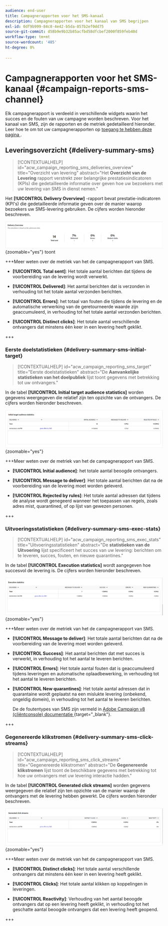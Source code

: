 ```yaml
---
audience: end-user
title: Campagnerapporten voor het SMS-kanaal
description: Campagnerapporten voor het kanaal van SMS begrijpen
exl-id: 0df9b999-84c8-4e42-b5da-857b2ef0dd75
source-git-commit: d58b9e9b32b85acfbd58dfcbef2000f859feb40d
workflow-type: tm+mt
source-wordcount: '485'
ht-degree: 0%

---
```


# Campagnerapporten voor het SMS-kanaal {#campaign-reports-sms-channel}

Elk campagnerapport is verdeeld in verschillende widgets waarin het succes en de fouten van uw campagne worden beschreven. Voor het kanaal van SMS, zijn de rapporten en de metriek gedetailleerd hieronder. Leer hoe te om tot uw campagnerapporten op [ toegang te hebben deze pagina ](campaign-reports.md).

## Leveringsoverzicht {#delivery-summary-sms}

>[!CONTEXTUALHELP]
>id="acw_campaign_reporting_sms_deliveries_overview"
>title="Overzicht van levering"
>abstract="Het **Overzicht van de Levering** rapport verstrekt zeer belangrijke prestatiesindicatoren (KPIs) die gedetailleerde informatie over geven hoe uw bezoekers met uw levering van SMS in dienst nemen."

Het **[!UICONTROL Delivery Overview]** -rapport bevat prestatie-indicatoren (KPI&#39;s) die gedetailleerde informatie geven over de manier waarop bezoekers uw SMS-levering gebruiken. De cijfers worden hieronder beschreven.

![ het rapport dat van het Overzicht van de Levering de metriek van SMS ](assets/campaign_report_sms_1.png){zoomable="yes"} toont

+++Meer weten over de metriek van het de campagnerapport van SMS.

* **[!UICONTROL Total sent]**: Het totale aantal berichten dat tijdens de voorbereiding van de levering wordt verwerkt.

* **[!UICONTROL Delivered]**: Het aantal berichten dat is verzonden in verhouding tot het totale aantal verzonden berichten.

* **[!UICONTROL Errors]**: het totaal van fouten die tijdens de levering en de automatische verwerking van de geretourneerde waarde zijn geaccumuleerd, in verhouding tot het totale aantal verzonden berichten.

* **[!UICONTROL Distinct clicks]**: Het totale aantal verschillende ontvangers dat minstens één keer in een levering heeft geklikt.

+++

### Eerste doelstatistieken {#delivery-summary-sms-initial-target}

>[!CONTEXTUALHELP]
>id="acw_campaign_reporting_sms_target"
>title="Eerste doelstatistieken"
>abstract="De **Aanvankelijke statistieken van het doelpubliek** lijst toont gegevens met betrekking tot uw ontvangers."

In de tabel **[!UICONTROL Initial target audience statistics]** worden gegevens weergegeven die relatief zijn ten opzichte van de ontvangers. De cijfers worden hieronder beschreven.

![ Aanvankelijke lijst van de doelpubliek die ontvankelijke gegevens tonen ](assets/campaign_report_sms_2.png){zoomable="yes"}

+++Meer weten over de metriek van het de campagnerapport van SMS.

* **[!UICONTROL Initial audience]**: het totale aantal beoogde ontvangers.

* **[!UICONTROL Message to deliver]**: Het totale aantal berichten dat na de voorbereiding van de levering moet worden geleverd.

* **[!UICONTROL Rejected by rules]**: Het totale aantal adressen dat tijdens de analyse wordt genegeerd wanneer het toepassen van regels, zoals adres mist, quarantined, of op lijst van gewezen personen.

+++

### Uitvoeringsstatistieken {#delivery-summary-sms-exec-stats}

>[!CONTEXTUALHELP]
>id="acw_campaign_reporting_sms_exec_stats"
>title="Uitvoeringsstatistieken"
>abstract="De **statistieken van de Uitvoering** lijst specificeert het succes van uw levering: berichten om te leveren, succes, fouten, en nieuwe quarantines."

In de tabel **[!UICONTROL Execution statistics]** wordt aangegeven hoe succesvol de levering is. De cijfers worden hieronder beschreven.

![ de statistieklijst van de Uitvoering die de metriek van het leveringssucces toont ](assets/campaign_report_sms_3.png){zoomable="yes"}

+++Meer weten over de metriek van het de campagnerapport van SMS.

* **[!UICONTROL Message to deliver]**: Het totale aantal berichten dat na de voorbereiding van de levering moet worden geleverd.

* **[!UICONTROL Success]**: Het aantal berichten dat met succes is verwerkt, in verhouding tot het aantal te leveren berichten.

* **[!UICONTROL Errors]**: Het totale aantal fouten dat is geaccumuleerd tijdens leveringen en automatische oplaadbewerking, in verhouding tot het aantal te leveren berichten.

* **[!UICONTROL New quarantines]**: Het totale aantal adressen dat in quarantaine wordt geplaatst na een mislukte levering (onbekend, ongeldig domein), in verhouding tot het aantal te leveren berichten.

  De de foutentypes van SMS zijn vermeld in [ Adobe Campaign v8 (cliëntconsole) documentatie ](https://experienceleague.adobe.com/docs/campaign/campaign-v8/send/failures/delivery-failures.html?lang=nl-NL#sms-quarantines){target="_blank"}.

+++

### Gegenereerde klikstromen {#delivery-summary-sms-click-streams}

>[!CONTEXTUALHELP]
>id="acw_campaign_reporting_sms_click_streams"
>title="Gegenereerde klikstromen"
>abstract="De **Gegenereerde klikstromen** lijst toont de beschikbare gegevens met betrekking tot hoe uw ontvangers met uw levering interactie hadden."

In de tabel **[!UICONTROL Generated click streams]** worden gegevens weergegeven die relatief zijn ten opzichte van de manier waarop de ontvangers met de levering hebben gewerkt. De cijfers worden hieronder beschreven.

![ Gegenereerde klikstroomlijst die ontvankelijke interactiegegevens tonen ](assets/campaign_report_sms_4.png){zoomable="yes"}

+++Meer weten over de metriek van het de campagnerapport van SMS.

* **[!UICONTROL Distinct clicks]**: Het totale aantal verschillende ontvangers dat minstens één keer in een levering heeft geklikt.

* **[!UICONTROL Clicks]**: Het totale aantal klikken op koppelingen in leveringen.

* **[!UICONTROL Reactivity]**: Verhouding van het aantal beoogde ontvangers dat op een levering heeft geklikt, in verhouding tot het geschatte aantal beoogde ontvangers dat een levering heeft geopend.

+++
